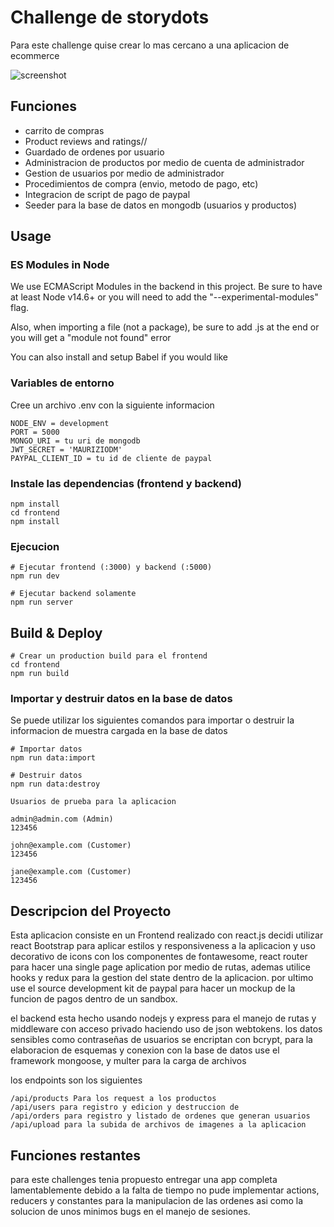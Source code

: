 # Challenge de storydots

Para este challenge quise crear lo mas cercano a una aplicacion de ecommerce

![screenshot](https://github.com/bradtraversy/proshop_mern/blob/master/uploads/Screen%20Shot%202020-09-29%20at%205.50.52%20PM.png)

## Funciones

- carrito de compras
- Product reviews and ratings//
- Guardado de ordenes por usuario
- Administracion de productos por medio de cuenta de administrador
- Gestion de usuarios por medio de administrador
- Procedimientos de compra (envio, metodo de pago, etc)
- Integracion de script de pago de paypal
- Seeder para la base de datos en mongodb (usuarios y productos)

## Usage

### ES Modules in Node

We use ECMAScript Modules in the backend in this project. Be sure to have at least Node v14.6+ or you will need to add the "--experimental-modules" flag.

Also, when importing a file (not a package), be sure to add .js at the end or you will get a "module not found" error

You can also install and setup Babel if you would like

### Variables de entorno

Cree un archivo .env con la siguiente informacion

```
NODE_ENV = development
PORT = 5000
MONGO_URI = tu uri de mongodb
JWT_SECRET = 'MAURIZIODM'
PAYPAL_CLIENT_ID = tu id de cliente de paypal
```

### Instale las dependencias (frontend y backend)

```
npm install
cd frontend
npm install
```

### Ejecucion

```
# Ejecutar frontend (:3000) y backend (:5000)
npm run dev

# Ejecutar backend solamente
npm run server
```

## Build & Deploy

```
# Crear un production build para el frontend
cd frontend
npm run build
```

### Importar y destruir datos en la base de datos

Se puede utilizar los siguientes comandos para importar o destruir la informacion de muestra cargada en la base de datos

```
# Importar datos
npm run data:import

# Destruir datos
npm run data:destroy
```

```
Usuarios de prueba para la aplicacion

admin@admin.com (Admin)
123456

john@example.com (Customer)
123456

jane@example.com (Customer)
123456
```

## Descripcion del Proyecto

Esta aplicacion consiste en un Frontend realizado con react.js decidi utilizar react Bootstrap para aplicar estilos y responsiveness a la aplicacion y uso decorativo de icons con los componentes de fontawesome, react router para hacer una single page aplication por medio de rutas, ademas utilice hooks y redux para la gestion del state dentro de la aplicacion. por ultimo use el source development kit de paypal para hacer un mockup de la funcion de pagos dentro de un sandbox.

el backend esta hecho usando nodejs y express para el manejo de rutas y middleware con acceso privado haciendo uso de json webtokens. los datos sensibles como contraseñas de usuarios se encriptan con bcrypt, para la elaboracion de esquemas y conexion con la base de datos use el framework mongoose, y multer para la carga de archivos

los endpoints son los siguientes

```
/api/products Para los request a los productos
/api/users para registro y edicion y destruccion de
/api/orders para registro y listado de ordenes que generan usuarios
/api/upload para la subida de archivos de imagenes a la aplicacion

```

## Funciones restantes

para este challenges tenia propuesto entregar una app completa lamentablemente debido a la falta de tiempo no pude implementar actions, reducers y constantes para la manipulacion de las ordenes asi como la solucion de unos minimos bugs en el manejo de sesiones.
